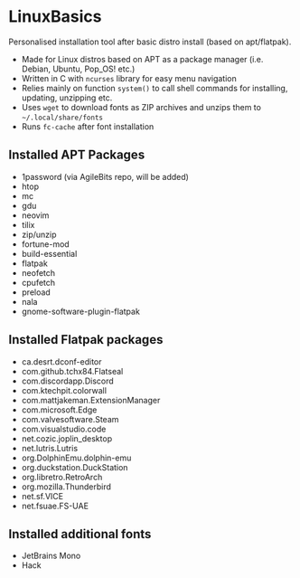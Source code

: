 # LinuxBasics
Personalised installation tool after basic distro install (based on apt/flatpak).

+ Made for Linux distros based on APT as a package manager (i.e. Debian, Ubuntu, Pop_OS! etc.)
+ Written in C with `ncurses` library for easy menu navigation
+ Relies mainly on function `system()` to call shell commands for installing, updating, unzipping etc.
+ Uses `wget` to download fonts as ZIP archives and unzips them to `~/.local/share/fonts`
+ Runs `fc-cache` after font installation

## Installed APT Packages
+ 1password (via AgileBits repo, will be added)
+ htop
+ mc
+ gdu
+ neovim
+ tilix
+ zip/unzip
+ fortune-mod
+ build-essential
+ flatpak
+ neofetch
+ cpufetch
+ preload
+ nala
+ gnome-software-plugin-flatpak

## Installed Flatpak packages
+ ca.desrt.dconf-editor
+ com.github.tchx84.Flatseal
+ com.discordapp.Discord
+ com.ktechpit.colorwall
+ com.mattjakeman.ExtensionManager
+ com.microsoft.Edge
+ com.valvesoftware.Steam
+ com.visualstudio.code
+ net.cozic.joplin_desktop
+ net.lutris.Lutris
+ org.DolphinEmu.dolphin-emu
+ org.duckstation.DuckStation
+ org.libretro.RetroArch
+ org.mozilla.Thunderbird
+ net.sf.VICE
+ net.fsuae.FS-UAE

## Installed additional fonts
+ JetBrains Mono
+ Hack
